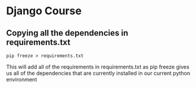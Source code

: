 # Django Course

## Copying all the dependencies in requirements.txt

```
pip freeze > requirements.txt
```

This will add all of the requirements in requirements.txt as pip freeze gives us all of the dependencies that are currently installed in our current python environment

